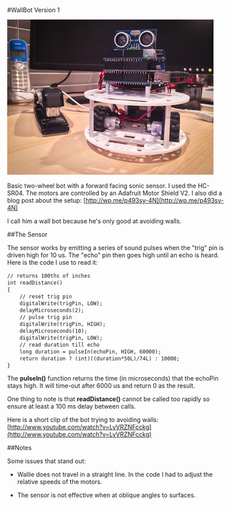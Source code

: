 #WallBot Version 1

![image](WallBot_v1.jpg)

Basic two-wheel bot with a forward facing sonic sensor. I used the HC-SR04. The motors are controlled by an Adafruit Motor Shield V2. I also did a blog post about the setup: [http://wp.me/p493sy-4N](http://wp.me/p493sy-4N)

I call him a wall bot because he's only good at avoiding walls.

##The Sensor

The sensor works by emitting a series of sound pulses when the "trig" pin is driven high for 10 us. The "echo" pin then goes high until an echo is heard. Here is the code I use to read it:

	// returns 100ths of inches
	int readDistance()
	{
		// reset trig pin
  		digitalWrite(trigPin, LOW);
  		delayMicroseconds(2);
  		// pulse trig pin
  		digitalWrite(trigPin, HIGH);
  		delayMicroseconds(10);
  		digitalWrite(trigPin, LOW);
  		// read duration till echo
  		long duration = pulseIn(echoPin, HIGH, 60000);
  		return duration ? (int)((duration*50L)/74L) : 10000;
	}

The **pulseIn()** function returns the time (in microseconds) that the echoPin stays high. It will time-out after 6000 us and return 0 as the result.

One thing to note is that **readDistance()** cannot be called too rapidly so ensure at least a 100 ms delay between calls.

Here is a short clip of the bot trying to avoiding walls: [http://www.youtube.com/watch?v=LyVRZNFcckg](http://www.youtube.com/watch?v=LyVRZNFcckg)

##Notes

Some issues that stand out:

 * Wallie does not travel in a straight line. In the code I had to adjust the relative speeds of the motors.
 
 * The sensor is not effective when at oblique angles to surfaces.
